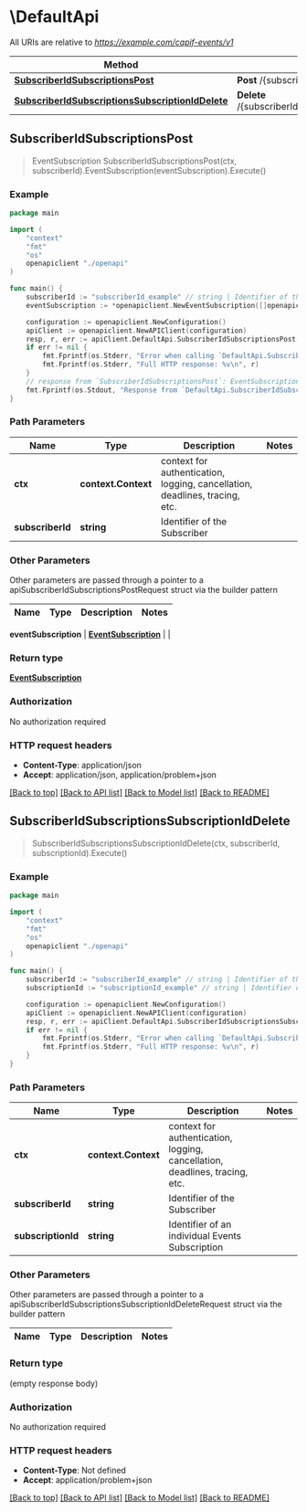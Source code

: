 # \DefaultApi

All URIs are relative to *https://example.com/capif-events/v1*

Method | HTTP request | Description
------------- | ------------- | -------------
[**SubscriberIdSubscriptionsPost**](DefaultApi.md#SubscriberIdSubscriptionsPost) | **Post** /{subscriberId}/subscriptions | 
[**SubscriberIdSubscriptionsSubscriptionIdDelete**](DefaultApi.md#SubscriberIdSubscriptionsSubscriptionIdDelete) | **Delete** /{subscriberId}/subscriptions/{subscriptionId} | 



## SubscriberIdSubscriptionsPost

> EventSubscription SubscriberIdSubscriptionsPost(ctx, subscriberId).EventSubscription(eventSubscription).Execute()





### Example

```go
package main

import (
    "context"
    "fmt"
    "os"
    openapiclient "./openapi"
)

func main() {
    subscriberId := "subscriberId_example" // string | Identifier of the Subscriber
    eventSubscription := *openapiclient.NewEventSubscription([]openapiclient.CAPIFEvent{*openapiclient.NewCAPIFEvent()}, "NotificationDestination_example") // EventSubscription | 

    configuration := openapiclient.NewConfiguration()
    apiClient := openapiclient.NewAPIClient(configuration)
    resp, r, err := apiClient.DefaultApi.SubscriberIdSubscriptionsPost(context.Background(), subscriberId).EventSubscription(eventSubscription).Execute()
    if err != nil {
        fmt.Fprintf(os.Stderr, "Error when calling `DefaultApi.SubscriberIdSubscriptionsPost``: %v\n", err)
        fmt.Fprintf(os.Stderr, "Full HTTP response: %v\n", r)
    }
    // response from `SubscriberIdSubscriptionsPost`: EventSubscription
    fmt.Fprintf(os.Stdout, "Response from `DefaultApi.SubscriberIdSubscriptionsPost`: %v\n", resp)
}
```

### Path Parameters


Name | Type | Description  | Notes
------------- | ------------- | ------------- | -------------
**ctx** | **context.Context** | context for authentication, logging, cancellation, deadlines, tracing, etc.
**subscriberId** | **string** | Identifier of the Subscriber | 

### Other Parameters

Other parameters are passed through a pointer to a apiSubscriberIdSubscriptionsPostRequest struct via the builder pattern


Name | Type | Description  | Notes
------------- | ------------- | ------------- | -------------

 **eventSubscription** | [**EventSubscription**](EventSubscription.md) |  | 

### Return type

[**EventSubscription**](EventSubscription.md)

### Authorization

No authorization required

### HTTP request headers

- **Content-Type**: application/json
- **Accept**: application/json, application/problem+json

[[Back to top]](#) [[Back to API list]](../README.md#documentation-for-api-endpoints)
[[Back to Model list]](../README.md#documentation-for-models)
[[Back to README]](../README.md)


## SubscriberIdSubscriptionsSubscriptionIdDelete

> SubscriberIdSubscriptionsSubscriptionIdDelete(ctx, subscriberId, subscriptionId).Execute()





### Example

```go
package main

import (
    "context"
    "fmt"
    "os"
    openapiclient "./openapi"
)

func main() {
    subscriberId := "subscriberId_example" // string | Identifier of the Subscriber
    subscriptionId := "subscriptionId_example" // string | Identifier of an individual Events Subscription

    configuration := openapiclient.NewConfiguration()
    apiClient := openapiclient.NewAPIClient(configuration)
    resp, r, err := apiClient.DefaultApi.SubscriberIdSubscriptionsSubscriptionIdDelete(context.Background(), subscriberId, subscriptionId).Execute()
    if err != nil {
        fmt.Fprintf(os.Stderr, "Error when calling `DefaultApi.SubscriberIdSubscriptionsSubscriptionIdDelete``: %v\n", err)
        fmt.Fprintf(os.Stderr, "Full HTTP response: %v\n", r)
    }
}
```

### Path Parameters


Name | Type | Description  | Notes
------------- | ------------- | ------------- | -------------
**ctx** | **context.Context** | context for authentication, logging, cancellation, deadlines, tracing, etc.
**subscriberId** | **string** | Identifier of the Subscriber | 
**subscriptionId** | **string** | Identifier of an individual Events Subscription | 

### Other Parameters

Other parameters are passed through a pointer to a apiSubscriberIdSubscriptionsSubscriptionIdDeleteRequest struct via the builder pattern


Name | Type | Description  | Notes
------------- | ------------- | ------------- | -------------



### Return type

 (empty response body)

### Authorization

No authorization required

### HTTP request headers

- **Content-Type**: Not defined
- **Accept**: application/problem+json

[[Back to top]](#) [[Back to API list]](../README.md#documentation-for-api-endpoints)
[[Back to Model list]](../README.md#documentation-for-models)
[[Back to README]](../README.md)

